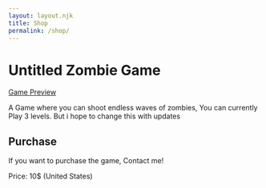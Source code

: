 ```yaml
---
layout: layout.njk
title: Shop
permalink: /shop/
---
```


# Untitled Zombie Game

[Game Preview](https://th.bing.com/th/id/R.6c19d20ea755426dc4aa93d6d2a26509?rik=KuoAeVzSOgGWyQ&pid=ImgRaw&r=0)

A Game where you can shoot endless waves of zombies, You can currently Play 3 levels. But i hope to change this with updates

## Purchase

If you want to purchase the game, Contact me!

Price: 10$ (United States)
